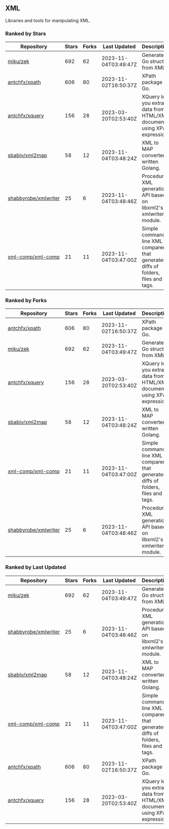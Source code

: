 ## XML

Libraries and tools for manipulating XML.

### Ranked by Stars

| Repository | Stars | Forks | Last Updated | Description | 
|------------|-------|-------|--------------|-------------|
| [miku/zek](https://github.com/miku/zek) | 692 | 62 | 2023-11-04T03:49:47Z |  Generate a Go struct from XML. |
| [antchfx/xpath](https://github.com/antchfx/xpath) | 606 | 80 | 2023-11-02T16:50:37Z |  XPath package for Go. |
| [antchfx/xquery](https://github.com/antchfx/xquery) | 156 | 28 | 2023-03-20T02:53:40Z |  XQuery lets you extract data from HTML/XML documents using XPath expression. |
| [sbabiv/xml2map](https://github.com/sbabiv/xml2map) | 58 | 12 | 2023-11-04T03:48:24Z |  XML to MAP converter written Golang. |
| [shabbyrobe/xmlwriter](https://github.com/shabbyrobe/xmlwriter) | 25 | 6 | 2023-11-04T03:48:46Z |  Procedural XML generation API based on libxml2's xmlwriter module. |
| [xml-comp/xml-comp](https://github.com/xml-comp/xml-comp) | 21 | 11 | 2023-11-04T03:47:00Z |  Simple command line XML comparer that generates diffs of folders, files and tags. |

### Ranked by Forks

| Repository | Stars | Forks | Last Updated | Description | 
|------------|-------|-------|--------------|-------------|
| [antchfx/xpath](https://github.com/antchfx/xpath) | 606 | 80 | 2023-11-02T16:50:37Z |  XPath package for Go. |
| [miku/zek](https://github.com/miku/zek) | 692 | 62 | 2023-11-04T03:49:47Z |  Generate a Go struct from XML. |
| [antchfx/xquery](https://github.com/antchfx/xquery) | 156 | 28 | 2023-03-20T02:53:40Z |  XQuery lets you extract data from HTML/XML documents using XPath expression. |
| [sbabiv/xml2map](https://github.com/sbabiv/xml2map) | 58 | 12 | 2023-11-04T03:48:24Z |  XML to MAP converter written Golang. |
| [xml-comp/xml-comp](https://github.com/xml-comp/xml-comp) | 21 | 11 | 2023-11-04T03:47:00Z |  Simple command line XML comparer that generates diffs of folders, files and tags. |
| [shabbyrobe/xmlwriter](https://github.com/shabbyrobe/xmlwriter) | 25 | 6 | 2023-11-04T03:48:46Z |  Procedural XML generation API based on libxml2's xmlwriter module. |

### Ranked by Last Updated

| Repository | Stars | Forks | Last Updated | Description | 
|------------|-------|-------|--------------|-------------|
| [miku/zek](https://github.com/miku/zek) | 692 | 62 | 2023-11-04T03:49:47Z |  Generate a Go struct from XML. |
| [shabbyrobe/xmlwriter](https://github.com/shabbyrobe/xmlwriter) | 25 | 6 | 2023-11-04T03:48:46Z |  Procedural XML generation API based on libxml2's xmlwriter module. |
| [sbabiv/xml2map](https://github.com/sbabiv/xml2map) | 58 | 12 | 2023-11-04T03:48:24Z |  XML to MAP converter written Golang. |
| [xml-comp/xml-comp](https://github.com/xml-comp/xml-comp) | 21 | 11 | 2023-11-04T03:47:00Z |  Simple command line XML comparer that generates diffs of folders, files and tags. |
| [antchfx/xpath](https://github.com/antchfx/xpath) | 606 | 80 | 2023-11-02T16:50:37Z |  XPath package for Go. |
| [antchfx/xquery](https://github.com/antchfx/xquery) | 156 | 28 | 2023-03-20T02:53:40Z |  XQuery lets you extract data from HTML/XML documents using XPath expression. |

